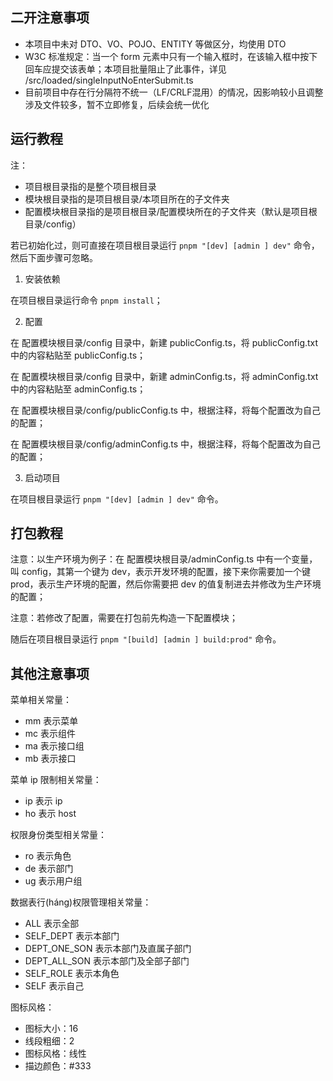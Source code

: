 ## 二开注意事项

- 本项目中未对 DTO、VO、POJO、ENTITY 等做区分，均使用 DTO
- W3C 标准规定：当一个 form 元素中只有一个输入框时，在该输入框中按下回车应提交该表单；本项目批量阻止了此事件，详见 /src/loaded/singleInputNoEnterSubmit.ts
- 目前项目中存在行分隔符不统一（LF/CRLF混用）的情况，因影响较小且调整涉及文件较多，暂不立即修复，后续会统一优化

## 运行教程

注：

- 项目根目录指的是整个项目根目录
- 模块根目录指的是项目根目录/本项目所在的子文件夹
- 配置模块根目录指的是项目根目录/配置模块所在的子文件夹（默认是项目根目录/config）

若已初始化过，则可直接在项目根目录运行 `pnpm "[dev] [admin ] dev"` 命令，然后下面步骤可忽略。

1. 安装依赖

在项目根目录运行命令 `pnpm install`；

2. 配置

在 配置模块根目录/config 目录中，新建 publicConfig.ts，将 publicConfig.txt 中的内容粘贴至 publicConfig.ts；

在 配置模块根目录/config 目录中，新建 adminConfig.ts，将 adminConfig.txt 中的内容粘贴至 adminConfig.ts；

在 配置模块根目录/config/publicConfig.ts 中，根据注释，将每个配置改为自己的配置；

在 配置模块根目录/config/adminConfig.ts 中，根据注释，将每个配置改为自己的配置；

3. 启动项目

在项目根目录运行 `pnpm "[dev] [admin ] dev"` 命令。

## 打包教程

注意：以生产环境为例子：在 配置模块根目录/adminConfig.ts 中有一个变量，叫 config，其第一个键为 dev，表示开发环境的配置，接下来你需要加一个键 prod，表示生产环境的配置，然后你需要把 dev 的值复制进去并修改为生产环境的配置；

注意：若修改了配置，需要在打包前先构造一下配置模块；

随后在项目根目录运行 `pnpm "[build] [admin ] build:prod"` 命令。

## 其他注意事项

菜单相关常量：

* mm 表示菜单
* mc 表示组件
* ma 表示接口组
* mb 表示接口

菜单 ip 限制相关常量：

* ip 表示 ip
* ho 表示 host

权限身份类型相关常量：

* ro 表示角色
* de 表示部门
* ug 表示用户组

数据表行(háng)权限管理相关常量：

* ALL 表示全部
* SELF_DEPT 表示本部门
* DEPT_ONE_SON 表示本部门及直属子部门
* DEPT_ALL_SON 表示本部门及全部子部门
* SELF_ROLE 表示本角色
* SELF 表示自己

图标风格：

* 图标大小：16
* 线段粗细：2
* 图标风格：线性
* 描边颜色：#333
